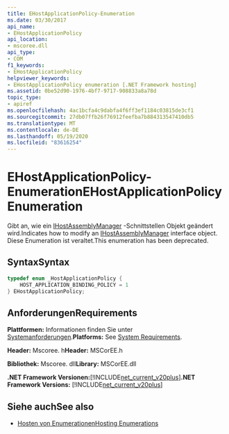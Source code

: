 ```yaml
---
title: EHostApplicationPolicy-Enumeration
ms.date: 03/30/2017
api_name:
- EHostApplicationPolicy
api_location:
- mscoree.dll
api_type:
- COM
f1_keywords:
- EHostApplicationPolicy
helpviewer_keywords:
- EHostApplicationPolicy enumeration [.NET Framework hosting]
ms.assetid: 0be52d90-1976-4bf7-9717-908833a8a78d
topic_type:
- apiref
ms.openlocfilehash: 4ac1bcfa4c9dabfa4f6ff3ef1184c03815de3cf1
ms.sourcegitcommit: 27db07ffb26f76912feefba7b884313547410db5
ms.translationtype: MT
ms.contentlocale: de-DE
ms.lasthandoff: 05/19/2020
ms.locfileid: "83616254"
---
```

# <a name="ehostapplicationpolicy-enumeration"></a><span data-ttu-id="5a300-102">EHostApplicationPolicy-Enumeration</span><span class="sxs-lookup"><span data-stu-id="5a300-102">EHostApplicationPolicy Enumeration</span></span>
<span data-ttu-id="5a300-103">Gibt an, wie ein [IHostAssemblyManager](ihostassemblymanager-interface.md) -Schnittstellen Objekt geändert wird.</span><span class="sxs-lookup"><span data-stu-id="5a300-103">Indicates how to modify an [IHostAssemblyManager](ihostassemblymanager-interface.md) interface object.</span></span> <span data-ttu-id="5a300-104">Diese Enumeration ist veraltet.</span><span class="sxs-lookup"><span data-stu-id="5a300-104">This enumeration has been deprecated.</span></span>  
  
## <a name="syntax"></a><span data-ttu-id="5a300-105">Syntax</span><span class="sxs-lookup"><span data-stu-id="5a300-105">Syntax</span></span>  
  
```cpp  
typedef enum _HostApplicationPolicy {  
    HOST_APPLICATION_BINDING_POLICY = 1  
} EHostApplicationPolicy;  
```  
  
## <a name="requirements"></a><span data-ttu-id="5a300-106">Anforderungen</span><span class="sxs-lookup"><span data-stu-id="5a300-106">Requirements</span></span>  
 <span data-ttu-id="5a300-107">**Plattformen:** Informationen finden Sie unter [Systemanforderungen](../../get-started/system-requirements.md).</span><span class="sxs-lookup"><span data-stu-id="5a300-107">**Platforms:** See [System Requirements](../../get-started/system-requirements.md).</span></span>  
  
 <span data-ttu-id="5a300-108">**Header:** Mscoree. h</span><span class="sxs-lookup"><span data-stu-id="5a300-108">**Header:** MSCorEE.h</span></span>  
  
 <span data-ttu-id="5a300-109">**Bibliothek:** Mscoree. dll</span><span class="sxs-lookup"><span data-stu-id="5a300-109">**Library:** MSCorEE.dll</span></span>  
  
 <span data-ttu-id="5a300-110">**.NET Framework Versionen:**[!INCLUDE[net_current_v20plus](../../../../includes/net-current-v20plus-md.md)]</span><span class="sxs-lookup"><span data-stu-id="5a300-110">**.NET Framework Versions:** [!INCLUDE[net_current_v20plus](../../../../includes/net-current-v20plus-md.md)]</span></span>  
  
## <a name="see-also"></a><span data-ttu-id="5a300-111">Siehe auch</span><span class="sxs-lookup"><span data-stu-id="5a300-111">See also</span></span>

- [<span data-ttu-id="5a300-112">Hosten von Enumerationen</span><span class="sxs-lookup"><span data-stu-id="5a300-112">Hosting Enumerations</span></span>](hosting-enumerations.md)
